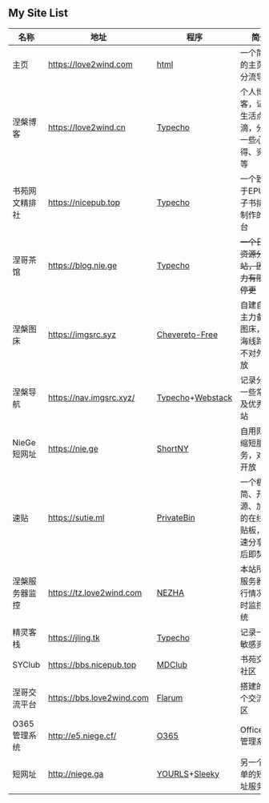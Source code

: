 ## My Site List

| 名称           | 地址                      | 程序                                                         | 简介                                               |
| -------------- | ------------------------- | ------------------------------------------------------------ | -------------------------------------------------- |
| 主页           | https://love2wind.com     | [html](https://github.com/love2wind.github.io)               | 一个简单的主页，分流导航                           |
| 涅槃博客       | https://love2wind.cn      | [Typecho](https://typecho.org)                               | 个人博客，记录生活点滴，分享一些心得、资源等       |
| 书苑网文精排社 | https://nicepub.top       | [Typecho](https://typecho.org)                               | 一个致力于EPUB电子书排版制作的平台                 |
| 涅哥茶馆       | https://blog.nie.ge       | [Typecho](https://typecho.org)                               | ~~一个日常资源分享站，因精力有限已停更~~           |
| 涅槃图床       | https://imgsrc.syz        | [Chevereto-Free](https://github.com/Chevereto/Chevereto-Free) | 自建自用主力备案图床，上海线路，不对外开放         |
| 涅槃导航       | https://nav.imgsrc.xyz/   | [Typecho](https://typecho.org)+[Webstack](https://www.zmki.cn/) | 记录分享一些常用及优秀网站                         |
| NieGe短网址    | https://nie.ge            | [ShortNY](https://github.com/suofiya/url_Shortny)            | 自用网址缩短服务，对外开放                         |
| 速贴           | https://sutie.ml          | [PrivateBin](https://privatebin.info/)                       | 一个极简、开源、加密的在线粘贴板，快速分享阅后即焚 |
| 涅槃服务器监控 | https://tz.love2wind.com  | [NEZHA](https://github.com/naiba/nezha)                      | 本站所有服务器运行情况实时监控系统                 |
| 精灵客栈       | https://jling.tk          | [Typecho](https://typecho.org)                               | 记录一些敏感资源                                   |
| SYClub         | https://bbs.nicepub.top   | [MDClub](https://mdclub.org/)                                | 书苑交流社区                                       |
| 涅哥交流平台   | https://bbs.love2wind.com | [Flarum](https://flarum.org/)                                | 搭建的一个交流社区                                 |
| O365管理系统   | http://e5.niege.cf/       | [O365](https://github.com/vanyouseea/o365)                   | Office365管理系统                                  |
| 短网址         | http://niege.ga           | [YOURLS](http://yourls.org/)+[Sleeky](https://github.com/Flynntes/Sleeky/releases) | 另一个简单的短网址服务                             |

